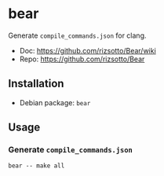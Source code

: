 # bear

Generate `compile_commands.json` for clang.

- Doc: <https://github.com/rizsotto/Bear/wiki>
- Repo: <https://github.com/rizsotto/Bear>

## Installation

- Debian package: `bear`

## Usage

### Generate `compile_commands.json`

`bear -- make all`
